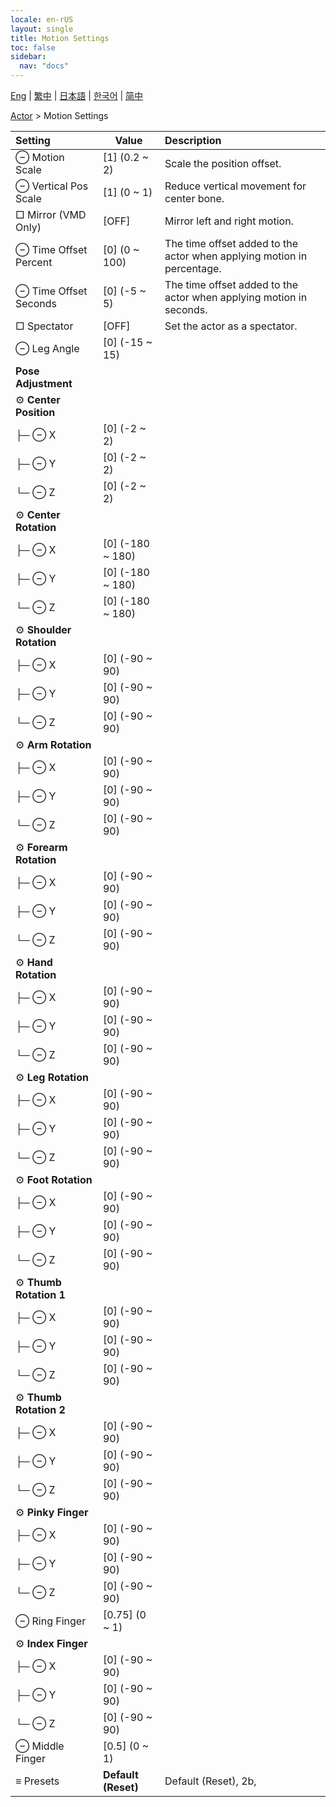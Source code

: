 ```yaml
---
locale: en-rUS
layout: single
title: Motion Settings
toc: false
sidebar:
  nav: "docs"
---
```

[Eng](/dancexr/menu/2025.4/actor/actor_motion) | [繁中](/tw/dancexr/menu/2025.4/actor/actor_motion) | [日本語](/jp/dancexr/menu/2025.4/actor/actor_motion) | [한국어](/kr/dancexr/menu/2025.4/actor/actor_motion) | [简中](/zh/dancexr/menu/2025.4/actor/actor_motion)

[Actor](../menu#Actor) > Motion Settings



| Setting | Value | Description |
| :--- | --- | :--- |
|  ⊖ Motion Scale| [1] (0.2 ~ 2) | Scale the position offset.
|  ⊖ Vertical Pos Scale| [1] (0 ~ 1) | Reduce vertical movement for center bone.
|  □ Mirror (VMD Only)| [OFF] | Mirror left and right motion.
|  ⊖ Time Offset Percent| [0] (0 ~ 100) | The time offset added to the actor when applying motion in percentage.
|  ⊖ Time Offset Seconds| [0] (-5 ~ 5) | The time offset added to the actor when applying motion in seconds.
|  □ Spectator| [OFF] | Set the actor as a spectator.
|  ⊖ Leg Angle| [0] (-15 ~ 15) | 
|  **Pose Adjustment**|| 
|  ⚙️ **Center Position**| | 
| ├─ ⊖ X| [0] (-2 ~ 2) | 
| ├─ ⊖ Y| [0] (-2 ~ 2) | 
| └─ ⊖ Z| [0] (-2 ~ 2) | 
|  ⚙️ **Center Rotation**| | 
| ├─ ⊖ X| [0] (-180 ~ 180) | 
| ├─ ⊖ Y| [0] (-180 ~ 180) | 
| └─ ⊖ Z| [0] (-180 ~ 180) | 
|  ⚙️ **Shoulder Rotation**| | 
| ├─ ⊖ X| [0] (-90 ~ 90) | 
| ├─ ⊖ Y| [0] (-90 ~ 90) | 
| └─ ⊖ Z| [0] (-90 ~ 90) | 
|  ⚙️ **Arm Rotation**| | 
| ├─ ⊖ X| [0] (-90 ~ 90) | 
| ├─ ⊖ Y| [0] (-90 ~ 90) | 
| └─ ⊖ Z| [0] (-90 ~ 90) | 
|  ⚙️ **Forearm Rotation**| | 
| ├─ ⊖ X| [0] (-90 ~ 90) | 
| ├─ ⊖ Y| [0] (-90 ~ 90) | 
| └─ ⊖ Z| [0] (-90 ~ 90) | 
|  ⚙️ **Hand Rotation**| | 
| ├─ ⊖ X| [0] (-90 ~ 90) | 
| ├─ ⊖ Y| [0] (-90 ~ 90) | 
| └─ ⊖ Z| [0] (-90 ~ 90) | 
|  ⚙️ **Leg Rotation**| | 
| ├─ ⊖ X| [0] (-90 ~ 90) | 
| ├─ ⊖ Y| [0] (-90 ~ 90) | 
| └─ ⊖ Z| [0] (-90 ~ 90) | 
|  ⚙️ **Foot Rotation**| | 
| ├─ ⊖ X| [0] (-90 ~ 90) | 
| ├─ ⊖ Y| [0] (-90 ~ 90) | 
| └─ ⊖ Z| [0] (-90 ~ 90) | 
|  ⚙️ **Thumb Rotation 1**| | 
| ├─ ⊖ X| [0] (-90 ~ 90) | 
| ├─ ⊖ Y| [0] (-90 ~ 90) | 
| └─ ⊖ Z| [0] (-90 ~ 90) | 
|  ⚙️ **Thumb Rotation 2**| | 
| ├─ ⊖ X| [0] (-90 ~ 90) | 
| ├─ ⊖ Y| [0] (-90 ~ 90) | 
| └─ ⊖ Z| [0] (-90 ~ 90) | 
|  ⚙️ **Pinky Finger**| | 
| ├─ ⊖ X| [0] (-90 ~ 90) | 
| ├─ ⊖ Y| [0] (-90 ~ 90) | 
| └─ ⊖ Z| [0] (-90 ~ 90) | 
|  ⊖ Ring Finger| [0.75] (0 ~ 1) | 
|  ⚙️ **Index Finger**| | 
| ├─ ⊖ X| [0] (-90 ~ 90) | 
| ├─ ⊖ Y| [0] (-90 ~ 90) | 
| └─ ⊖ Z| [0] (-90 ~ 90) | 
|  ⊖ Middle Finger| [0.5] (0 ~ 1) | 
|  ≡ Presets| **Default (Reset)** | Default (Reset), 2b,  |
